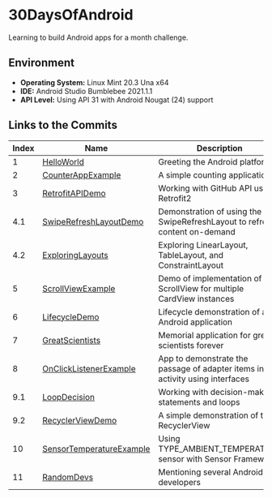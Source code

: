 # 30DaysOfAndroid

Learning to build Android apps for a month challenge.

## Environment

  - **Operating System:** Linux Mint 20.3 Una x64
  - **IDE:** Android Studio Bumblebee 2021.1.1
  - **API Level:** Using API 31 with Android Nougat (24) support

## Links to the Commits

| Index | Name                          | Description                                                                   |
|-------|-------------------------------|-------------------------------------------------------------------------------|
| 1     | [HelloWorld][1]               | Greeting the Android platform                                                 |
| 2     | [CounterAppExample][2]        | A simple counting application                                                 |
| 3     | [RetrofitAPIDemo][3]          | Working with GitHub API using Retrofit2                                       |
| 4.1   | [SwipeRefreshLayoutDemo][4a]  | Demonstration of using the SwipeRefreshLayout to refresh content on-demand    |
| 4.2   | [ExploringLayouts][4b]        | Exploring LinearLayout, TableLayout, and ConstraintLayout                     |
| 5     | [ScrollViewExample][5]        | Demo of implementation of ScrollView for multiple CardView instances          |
| 6     | [LifecycleDemo][6]            | Lifecycle demonstration of an Android application                             |
| 7     | [GreatScientists][7]          | Memorial application for great scientists forever                             |
| 8     | [OnClickListenerExample][8]   | App to demonstrate the passage of adapter items into activity using interfaces|
| 9.1   | [LoopDecision][9a]            | Working with decision-making statements and loops                             |
| 9.2   | [RecyclerViewDemo][9b]        | A simple demonstration of the RecyclerView                                    |
| 10    | [SensorTemperatureExample][10]| Using TYPE_AMBIENT_TEMPERATURE sensor with Sensor Framework                   |
| 11    | [RandomDevs][11]              | Mentioning several Android developers                                         |



[1]: https://github.com/rohanbari/HelloWorld
[2]: https://github.com/rohanbari/CounterAppExample
[3]: https://github.com/rohanbari/RetrofitAPIDemo
[4a]: https://github.com/rohanbari/SwipeRefreshLayoutDemo
[4b]: https://github.com/rohanbari/ExploringLayouts
[5]: https://github.com/rohanbari/ScrollViewExample
[6]: https://github.com/rohanbari/LifecycleDemo
[7]: https://github.com/rohanbari/GreatScientists
[8]: https://github.com/rohanbari/OnClickListenerExample
[9a]: https://github.com/rohanbari/LoopDecision
[9b]: https://github.com/rohanbari/RecyclerViewDemo
[10]: https://github.com/rohanbari/SensorTemperatureExample
[11]: https://github.com/rohanbari/RandomDevs
